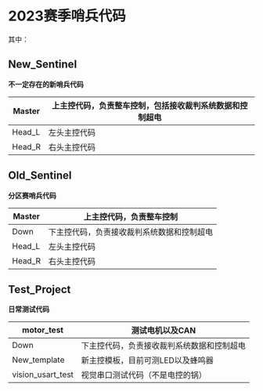 # 2023赛季哨兵代码


其中：


## New_Sentinel


**不一定存在的新哨兵代码**

| Master | 上主控代码，负责整车控制，包括接收裁判系统数据和控制超电 |
|---|---|
| Head_L | 左头主控代码 | 
| Head_R | 右头主控代码 | 



## Old_Sentinel


**分区赛哨兵代码**


| Master | 上主控代码，负责整车控制 |
|---|---|
| Down | 下主控代码，负责接收裁判系统数据和控制超电 | 
| Head_L | 左头主控代码 | 
| Head_R | 右头主控代码 | 




## Test_Project


**日常测试代码**


| motor_test | 测试电机以及CAN |
|---|---|
| Down | 下主控代码，负责接收裁判系统数据和控制超电 | 
| New_template | 新主控模板，目前可测LED以及蜂鸣器 | 
| vision_usart_test | 视觉串口测试代码（不是电控的锅） | 
